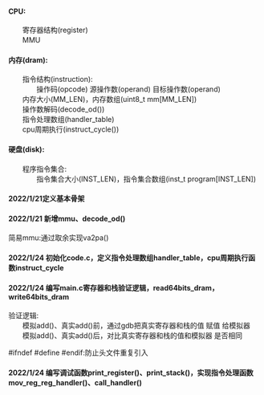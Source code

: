 #### CPU:  
　　寄存器结构(register)  
　　MMU  
#### 内存(dram):  
　　指令结构(instruction):  
　　　　操作码(opcode) 源操作数(operand) 目标操作数(operand)  
　　内存大小(MM_LEN)，内存数组(uint8_t mm[MM_LEN])  
　　操作数解码(decode_od())  
　　指令处理数组(handler_table)  
　　cpu周期执行(instruct_cycle())  
#### 硬盘(disk):  
　　程序指令集合:  
　　　　指令集合大小(INST_LEN)，指令集合数组(inst_t program[INST_LEN])  

#### 2022/1/21定义基本骨架  

#### 2022/1/21 新增mmu、decode_od()  
简易mmu:通过取余实现va2pa()  

#### 2022/1/24 初始化code.c，定义指令处理数组handler_table，cpu周期执行函数instruct_cycle

#### 2022/1/24 编写main.c寄存器和栈验证逻辑，read64bits_dram，write64bits_dram
验证逻辑:  
　　模拟add()、真实add()前，通过gdb把真实寄存器和栈的值 赋值 给模拟器  
　　模拟add()、真实add()后，对比真实寄存器和栈的值和模拟器 是否相同  

#ifndef #define #endif:防止头文件重复引入

#### 2022/1/24 编写调试函数print_register()、print_stack()，实现指令处理函数mov_reg_reg_handler()、call_handler()